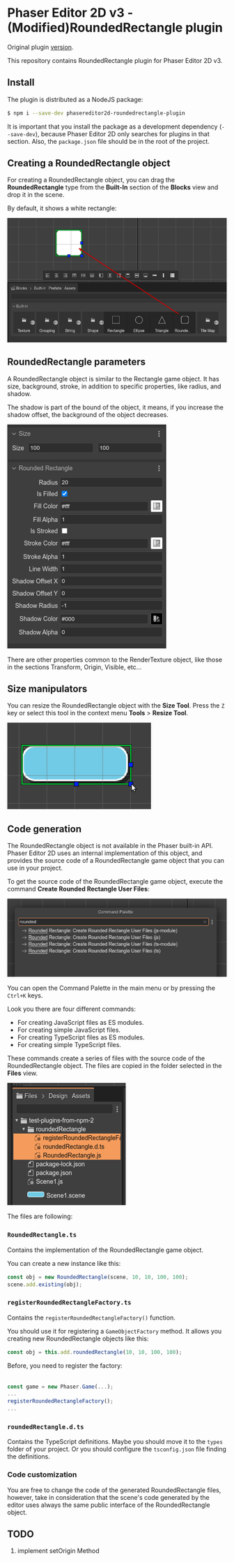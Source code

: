 # Phaser Editor 2D v3 - (Modified)RoundedRectangle plugin

Original plugin [version](https://github.com/PhaserEditor2D/phasereditor2d-roundedRectangle-plugin).

This repository contains RoundedRectangle plugin for Phaser Editor 2D v3.

## Install

The plugin is distributed as a NodeJS package:

```bash
$ npm i --save-dev phasereditor2d-roundedrectangle-plugin
```

It is important that you install the package as a development dependency (`--save-dev`), because Phaser Editor 2D only searches for plugins in that section. Also, the `package.json` file should be in the root of the project.

## Creating a RoundedRectangle object

For creating a RoundedRectangle object, you can drag the **RoundedRectangle** type from the **Built-In** section of the **Blocks** view and drop it in the scene.

By default, it shows a white rectangle:

![Create object](images/create-roundedRectangle.png)

## RoundedRectangle parameters  

A RoundedRectangle object is similar to the Rectangle game object. It has size, background, stroke, in addition to specific properties, like radius, and shadow.

The shadow is part of the bound of the object, it means, if you increase the shadow offset, the background of the object decreases.

![RoundedRectangle properties](images/properties.png)

There are other properties common to the RenderTexture object, like those in the sections Transform, Origin, Visible, etc...

## Size manipulators

You can resize the RoundedRectangle object with the **Size Tool**. Press the `Z` key or select this tool in the context menu **Tools** > **Resize Tool**.

![Resize tool](images/size-tool.png)

## Code generation

The RoundedRectangle object is not available in the Phaser built-in API. Phaser Editor 2D uses an internal implementation of this object, and provides the source code of a RoundedRectangle game object that you can use in your project.

To get the source code of the RoundedRectangle game object, execute the command **Create Rounded Rectangle User Files**:

![Create rounded rectangle files command](images/create-files-commands.png)

You can open the Command Palette in the main menu or by pressing the `Ctrl+K` keys.

Look you there are four different commands:

* For creating JavaScript files as ES modules.
* For creating simple JavaScript files.
* For creating TypeScript files as ES modules.
* For creating simple TypeScript files.

These commands create a series of files with the source code of the RoundedRectangle object. The files are copied in the folder selected in the **Files** view.

![Rounded rectangle user files](images/api-files.png)

The files are following:

### `RoundedRectangle.ts`
 
Contains the implementation of the RoundedRectangle game object.

You can create a new instance like this:

```javascript
const obj = new RoundedRectangle(scene, 10, 10, 100, 100);
scene.add.existing(obj);
```

### `registerRoundedRectangleFactory.ts`

Contains the `registerRoundedRectangleFactory()` function. 

You should use it for registering a `GameObjectFactory` method. It allows you creating new RoundedRectangle objects like this: 

```javascript
const obj = this.add.roundedRectangle(10, 10, 100, 100);
```
Before, you need to register the factory:

```javascript

const game = new Phaser.Game(...);
...
registerRoundedRectangleFactory();
...
```

### `roundedRectangle.d.ts`

Contains the TypeScript definitions. Maybe you should move it to the `types` folder of your project. Or you should configure the `tsconfig.json` file finding the definitions.

### Code customization

You are free to change the code of the generated RoundedRectangle files, however, take in consideration that the scene's code generated by the editor uses always the same public interface of the RoundedRectangle object.

## TODO
1) implement setOrigin Method

